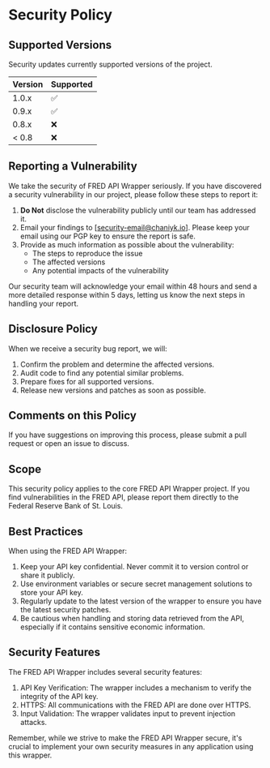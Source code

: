 # Security Policy

## Supported Versions

Security updates currently supported versions of the project.

| Version | Supported          |
| ------- | ------------------ |
| 1.0.x   | :white_check_mark: |
| 0.9.x   | :white_check_mark: |
| 0.8.x   | :x:                |
| < 0.8   | :x:                |

## Reporting a Vulnerability

We take the security of FRED API Wrapper seriously. If you have discovered a security vulnerability in our project, please follow these steps to report it:

1. **Do Not** disclose the vulnerability publicly until our team has addressed it.
2. Email your findings to [security-email@chaniyk.io]. Please keep your email using our PGP key to ensure the report is safe.
3. Provide as much information as possible about the vulnerability:
   - The steps to reproduce the issue
   - The affected versions
   - Any potential impacts of the vulnerability

Our security team will acknowledge your email within 48 hours and send a more detailed response within 5 days, letting us know the next steps in handling your report.

## Disclosure Policy

When we receive a security bug report, we will:

1. Confirm the problem and determine the affected versions.
2. Audit code to find any potential similar problems.
3. Prepare fixes for all supported versions.
4. Release new versions and patches as soon as possible.

## Comments on this Policy

If you have suggestions on improving this process, please submit a pull request or open an issue to discuss.

## Scope

This security policy applies to the core FRED API Wrapper project. If you find vulnerabilities in the FRED API, please report them directly to the Federal Reserve Bank of St. Louis.

## Best Practices

When using the FRED API Wrapper:

1. Keep your API key confidential. Never commit it to version control or share it publicly.
2. Use environment variables or secure secret management solutions to store your API key.
3. Regularly update to the latest version of the wrapper to ensure you have the latest security patches.
4. Be cautious when handling and storing data retrieved from the API, especially if it contains sensitive economic information.

## Security Features

The FRED API Wrapper includes several security features:

1. API Key Verification: The wrapper includes a mechanism to verify the integrity of the API key.
2. HTTPS: All communications with the FRED API are done over HTTPS.
3. Input Validation: The wrapper validates input to prevent injection attacks.

Remember, while we strive to make the FRED API Wrapper secure, it's crucial to implement your own security measures in any application using this wrapper.
